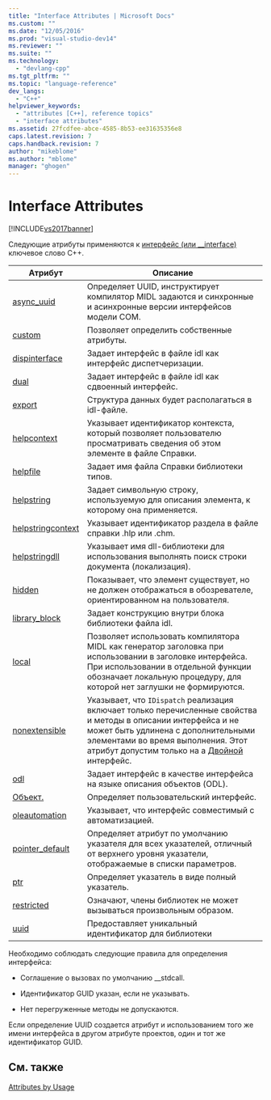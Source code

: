 ```yaml
---
title: "Interface Attributes | Microsoft Docs"
ms.custom: ""
ms.date: "12/05/2016"
ms.prod: "visual-studio-dev14"
ms.reviewer: ""
ms.suite: ""
ms.technology: 
  - "devlang-cpp"
ms.tgt_pltfrm: ""
ms.topic: "language-reference"
dev_langs: 
  - "C++"
helpviewer_keywords: 
  - "attributes [C++], reference topics"
  - "interface attributes"
ms.assetid: 27fcdfee-abce-4585-8b53-ee31635356e8
caps.latest.revision: 7
caps.handback.revision: 7
author: "mikeblome"
ms.author: "mblome"
manager: "ghogen"
---
```

# Interface Attributes
[!INCLUDE[vs2017banner](../assembler/inline/includes/vs2017banner.md)]

Следующие атрибуты применяются к [интерфейс \(или \_\_interface\)](../Topic/__interface.md) ключевое слово C\+\+.  
  
|Атрибут|Описание|  
|-------------|--------------|  
|[async\_uuid](../Topic/async_uuid.md)|Определяет UUID, инструктирует компилятор MIDL задаются и синхронные и асинхронные версии интерфейсов модели COM.|  
|[custom](../windows/custom-cpp.md)|Позволяет определить собственные атрибуты.|  
|[dispinterface](../windows/dispinterface.md)|Задает интерфейс в файле idl как интерфейс диспетчеризации.|  
|[dual](../Topic/dual.md)|Задает интерфейс в файле idl как сдвоенный интерфейс.|  
|[export](../windows/export.md)|Структура данных будет располагаться в idl\-файле.|  
|[helpcontext](../windows/helpcontext.md)|Указывает идентификатор контекста, который позволяет пользователю просматривать сведения об этом элементе в файле Справки.|  
|[helpfile](../Topic/helpfile.md)|Задает имя файла Справки библиотеки типов.|  
|[helpstring](../windows/helpstring.md)|Задает символьную строку, используемую для описания элемента, к которому она применяется.|  
|[helpstringcontext](../windows/helpstringcontext.md)|Указывает идентификатор раздела в файле справки .hlp или .chm.|  
|[helpstringdll](../windows/helpstringdll.md)|Указывает имя dll\-библиотеки для использования выполнять поиск строки документа \(локализация\).|  
|[hidden](../Topic/hidden.md)|Показывает, что элемент существует, но не должен отображаться в обозревателе, ориентированном на пользователя.|  
|[library\_block](../windows/library-block.md)|Задает конструкцию внутри блока библиотеки файла idl.|  
|[local](../windows/local-cpp.md)|Позволяет использовать компилятора MIDL как генератор заголовка при использовании в заголовке интерфейса.  При использовании в отдельной функции обозначает локальную процедуру, для которой нет заглушки не формируются.|  
|[nonextensible](../Topic/nonextensible.md)|Указывает, что `IDispatch` реализация включает только перечисленные свойства и методы в описании интерфейса и не может быть удлинена с дополнительными элементами во время выполнения.  Этот атрибут допустим только на a [Двойной](../Topic/dual.md) интерфейс.|  
|[odl](../windows/odl.md)|Задает интерфейс в качестве интерфейса на языке описания объектов \(ODL\).|  
|[Объект.](../Topic/object%20\(C++\).md)|Определяет пользовательский интерфейс.|  
|[oleautomation](../windows/oleautomation.md)|Указывает, что интерфейс совместимый с автоматизацией.|  
|[pointer\_default](../windows/pointer-default.md)|Определяет атрибут по умолчанию указателя для всех указателей, отличный от верхнего уровня указатели, отображаемые в списки параметров.|  
|[ptr](../windows/ptr.md)|Определяет указатель в виде полный указатель.|  
|[restricted](../windows/restricted.md)|Означают, члены библиотек не может вызываться произвольным образом.|  
|[uuid](../windows/uuid-cpp-attributes.md)|Предоставляет уникальный идентификатор для библиотеки|  
  
 Необходимо соблюдать следующие правила для определения интерфейса:  
  
-   Соглашение о вызовах по умолчанию \_\_stdcall.  
  
-   Идентификатор GUID указан, если не указывать.  
  
-   Нет перегруженные методы не допускаются.  
  
 Если определение UUID создается атрибут и использованием того же имени интерфейса в другом атрибуте проектов, один и тот же идентификатор GUID.  
  
## См. также  
 [Attributes by Usage](../windows/attributes-by-usage.md)